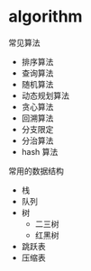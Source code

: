 # algorithm
常见算法
- 排序算法
- 查询算法
- 随机算法
- 动态规划算法
- 贪心算法
- 回溯算法
- 分支限定
- 分治算法
- hash 算法


常用的数据结构
- 栈
- 队列
- 树
  - 二三树
  - 红黑树
- 跳跃表
- 压缩表
